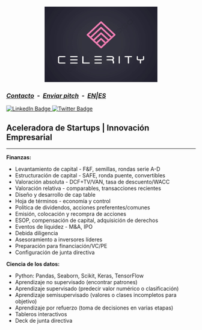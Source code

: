 <link rel="shortcut icon" type="image/x-icon" href="favicon.ico">
<p align="center">
<img src="celeritylogo2.jpg" alt="celerity logo" width="300" height="200"/> 
</p>

### ***[Contacto](mailto:b.evans@skyhighfund.com) &nbsp;-&nbsp; [Enviar pitch](mailto:b.evans@skyhighfund.com) &nbsp;-&nbsp; [EN](readme.md)|[ES](readmeesp.md)***
<div id="badges">
  <a href="https://www.linkedin.com/company/celerityventures/">
    <img src="https://img.shields.io/badge/LinkedIn-blue?style=for-the-badge&logo=linkedin&logoColor=white" alt="LinkedIn Badge"/>
  </a>
  <a href="https://twitter.com/brianevans_">
     <img src="https://img.shields.io/badge/Twitter-1DA1F2?style=for-the-badge&logo=twitter&logoColor=white" alt="Twitter Badge"/>
  </a>
</div>

## Aceleradora de Startups | Innovación Empresarial
***
**Finanzas:**
- Levantamiento de capital - F&F, semillas, rondas serie A-D
- Estructuración de capital - SAFE, ronda puente, convertibles
- Valoración absoluta - DCF+TV/VAN, tasa de descuento/WACC
- Valoración relativa - comparables, transacciones recientes
- Diseño y desarrollo de cap table
- Hoja de términos - economía y control
- Política de dividendos, acciones preferentes/comunes
- Emisión, colocación y recompra de acciones
- ESOP, compensación de capital, adquisición de derechos
- Eventos de liquidez - M&A, IPO
- Debida diligencia
- Asesoramiento a inversores líderes
- Preparación para financiación/VC/PE
- Configuración de junta directiva

**Ciencia de los datos:**
- Python: Pandas, Seaborn, Scikit, Keras, TensorFlow
- Aprendizaje no supervisado (encontrar patrones)
- Aprendizaje supervisado (predecir valor numérico o clasificación)
- Aprendizaje semisupervisado (valores o clases incompletos para objetivo)
- Aprendizaje por refuerzo (toma de decisiones en varias etapas)
- Tableros interactivos
- Deck de junta directiva
